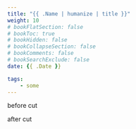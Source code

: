 ```yaml
---
title: "{{ .Name | humanize | title }}"
weight: 10
# bookFlatSection: false
# bookToc: true
# bookHidden: false
# bookCollapseSection: false
# bookComments: false
# bookSearchExclude: false
date: {{ .Date }}

tags:
    - some
---
```

before cut
<!--more-->
after cut

